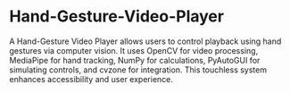 # Hand-Gesture-Video-Player
A Hand-Gesture Video Player allows users to control playback using hand gestures via computer vision. It uses OpenCV for video processing, MediaPipe for hand tracking, NumPy for calculations, PyAutoGUI for simulating controls, and cvzone for integration. This touchless system enhances accessibility and user experience.
